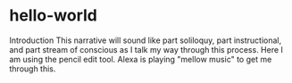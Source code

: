 # hello-world
Introduction
This narrative will sound like part soliloquy, part instructional, and part stream of conscious as I talk my way through this process. Here I am using the pencil edit tool. Alexa is playing "mellow music" to get me through this.

